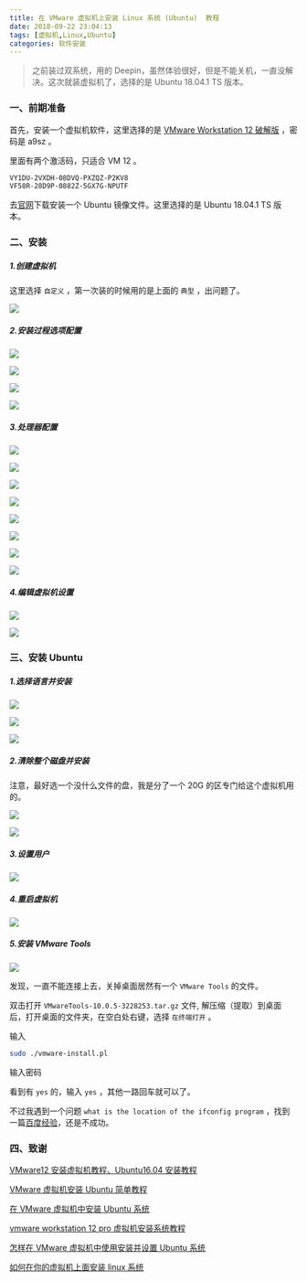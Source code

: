 ```yaml
---
title: 在 VMware 虚拟机上安装 Linux 系统 (Ubuntu)  教程
date: 2018-09-22 23:04:13
tags: [虚拟机,Linux,Ubuntu]
categories: 软件安装
---
```


>之前装过双系统，用的 Deepin，虽然体验很好，但是不能关机，一直没解决。这次就装虚拟机了，选择的是 Ubuntu 18.04.1 TS 版本。

<!--more-->

### 一、前期准备

首先，安装一个虚拟机软件，这里选择的是 [VMware Workstation 12 破解版](https://pan.baidu.com/s/1ymwPu3rZnk3ZGq4FZscDjw) ，密码是 a9sz 。

里面有两个激活码，只适合 VM 12 。

```txt
VY1DU-2VXDH-08DVQ-PXZQZ-P2KV8 
VF58R-28D9P-0882Z-5GX7G-NPUTF
```

去[官网](https://www.ubuntu.com/download/desktop)下载安装一个 Ubuntu 镜像文件。这里选择的是 Ubuntu 18.04.1 TS 版本。

### 二、安装

##### 1.创建虚拟机

这里选择 `自定义` ，第一次装的时候用的是上面的 `典型` ，出问题了。

![](165-在-VMware-虚拟机上安装-Linux-系统-Ubuntu-教程\15.png)

##### 2.安装过程选项配置

![](165-在-VMware-虚拟机上安装-Linux-系统-Ubuntu-教程\16.png)

![](165-在-VMware-虚拟机上安装-Linux-系统-Ubuntu-教程\17.png)

![](165-在-VMware-虚拟机上安装-Linux-系统-Ubuntu-教程\18.png)

![](165-在-VMware-虚拟机上安装-Linux-系统-Ubuntu-教程\19.png)

##### 3.处理器配置

![](165-在-VMware-虚拟机上安装-Linux-系统-Ubuntu-教程\20.png)

![](165-在-VMware-虚拟机上安装-Linux-系统-Ubuntu-教程\21.png)

![](165-在-VMware-虚拟机上安装-Linux-系统-Ubuntu-教程\22.png)

![](165-在-VMware-虚拟机上安装-Linux-系统-Ubuntu-教程\23.png)

![](165-在-VMware-虚拟机上安装-Linux-系统-Ubuntu-教程\24.png)

![](165-在-VMware-虚拟机上安装-Linux-系统-Ubuntu-教程\25.png)

![](165-在-VMware-虚拟机上安装-Linux-系统-Ubuntu-教程\26.png)

![](165-在-VMware-虚拟机上安装-Linux-系统-Ubuntu-教程\27.png)

##### 4.编辑虚拟机设置

![](165-在-VMware-虚拟机上安装-Linux-系统-Ubuntu-教程\28.png)

![](165-在-VMware-虚拟机上安装-Linux-系统-Ubuntu-教程\29.png)

### 三、安装 Ubuntu

##### 1.选择语言并安装

![](165-在-VMware-虚拟机上安装-Linux-系统-Ubuntu-教程\30.png)

![](165-在-VMware-虚拟机上安装-Linux-系统-Ubuntu-教程\31.png)

![](165-在-VMware-虚拟机上安装-Linux-系统-Ubuntu-教程\32.png)

##### 2.清除整个磁盘并安装

注意，最好选一个没什么文件的盘，我是分了一个 20G 的区专门给这个虚拟机用的。

![](165-在-VMware-虚拟机上安装-Linux-系统-Ubuntu-教程\33.png)

![](165-在-VMware-虚拟机上安装-Linux-系统-Ubuntu-教程\34.png)

##### 3.设置用户

![](165-在-VMware-虚拟机上安装-Linux-系统-Ubuntu-教程\35.png)

##### 4.重启虚拟机

![](165-在-VMware-虚拟机上安装-Linux-系统-Ubuntu-教程\36.png)

##### 5.安装 VMware Tools

![](165-在-VMware-虚拟机上安装-Linux-系统-Ubuntu-教程\37.png)

发现，一直不能连接上去，关掉桌面居然有一个 `VMware Tools` 的文件。

双击打开 `VMwareTools-10.0.5-3228253.tar.gz` 文件, 解压缩（提取）到桌面后，打开桌面的文件夹，在空白处右键，选择 `在终端打开` 。

输入

```bash
sudo ./vmware-install.pl
```

输入密码

看到有 `yes` 的，输入 `yes` ，其他一路回车就可以了。

不过我遇到一个问题 `what is the location of the ifconfig program` ，找到一篇[百度经验](https://jingyan.baidu.com/article/25648fc163778e9191fd00c7.html)，还是不成功。

### 四、致谢

[VMware12 安装虚拟机教程、Ubuntu16.04 安装教程](https://jingyan.baidu.com/article/c275f6ba07e269e33d756714.html)

[VMware 虚拟机安装 Ubuntu 简单教程](https://www.jianshu.com/p/3379892948da)

[在 VMware 虚拟机中安装 Ubuntu 系统](https://blog.csdn.net/wumumang/article/details/54099997)

[vmware workstation 12 pro 虚拟机安装系统教程](https://jingyan.baidu.com/article/86fae346ce751b3c48121a6d.html)

[怎样在 VMware 虚拟机中使用安装并设置 Ubuntu 系统](https://jingyan.baidu.com/article/14bd256e0ca52ebb6d26129c.html)

[如何在你的虚拟机上面安装 linux 系统](https://jingyan.baidu.com/article/48a42057bc8dd3a92425049f.html?tdsourcetag=s_pctim_aiomsg&qq-pf-to=pcqq.c2c)